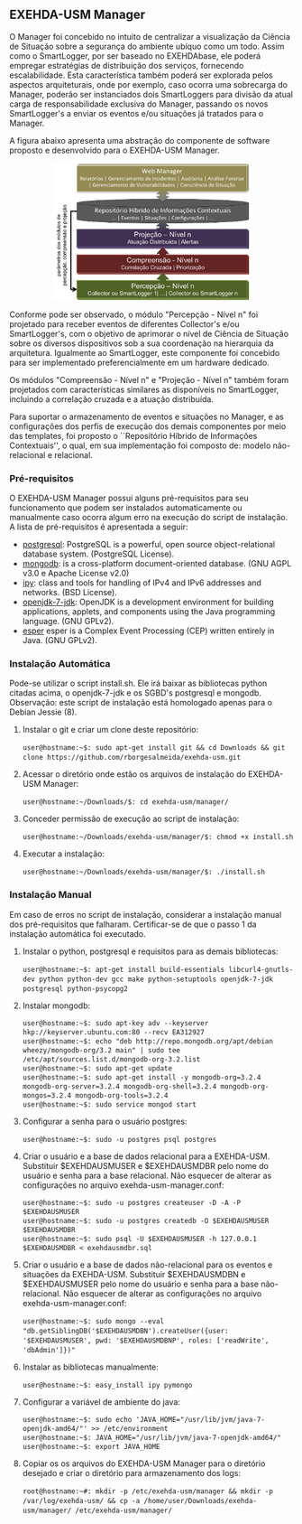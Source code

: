 ## EXEHDA-USM Manager

O Manager foi concebido no intuito de centralizar a visualização da Ciência de Situação sobre a segurança do ambiente ubíquo como um todo. Assim como o SmartLogger, por ser baseado no EXEHDAbase, ele poderá empregar estratégias de distribuição dos serviços, fornecendo escalabilidade. Esta característica também poderá ser explorada pelos aspectos arquiteturais, onde por exemplo, caso ocorra uma sobrecarga do Manager, poderão ser instanciados dois SmartLoggers para divisão da atual carga de responsabilidade exclusiva do Manager, passando os novos SmartLogger's a enviar os eventos e/ou situações já tratados para o Manager.

A figura abaixo apresenta uma abstração do componente de software proposto e desenvolvido para o EXEHDA-USM Manager.

<p align="center">
  <img src="https://github.com/rborgesalmeida/exehda-usm/raw/prototipo-dissertacao/manager/exehda-usm-manager.png" width="350"/>
</p>

Conforme pode ser observado, o módulo "Percepção - Nível n"  foi projetado para receber eventos de diferentes Collector's e/ou SmartLogger's, com o objetivo de aprimorar o nível de Ciência de Situação sobre os diversos dispositivos sob a sua coordenação na hierarquia da arquitetura. Igualmente ao SmartLogger, este componente foi concebido para ser implementado preferencialmente em um hardware dedicado.

Os módulos "Compreensão - Nível n" e "Projeção - Nível n" também foram projetados com características similares as disponíveis no SmartLogger, incluindo a correlação cruzada e a atuação distribuída.

Para suportar o armazenamento de eventos e situações no Manager, e as configurações dos perfis de execução dos demais componentes por meio das templates, foi proposto o ``Repositório Híbrido de Informações Contextuais'', o qual, em sua implementação foi composto de: modelo não-relacional e relacional.

### Pré-requisitos

O EXEHDA-USM Manager possui alguns pré-requisitos para seu funcionamento que podem ser instalados automaticamente ou manualmente caso ocorra algum erro na execução do script de instalação. A lista de pré-requisitos é apresentada a seguir:

* [postgresql](http://www.postgresql.org/): PostgreSQL is a powerful, open source object-relational database system. (PostgreSQL License).
* [mongodb](https://www.mongodb.org/):  is a cross-platform document-oriented database. (GNU AGPL v3.0 e Apache License v2.0)
* [ipy](https://pypi.python.org/pypi/IPy/): class and tools for handling of IPv4 and IPv6 addresses and networks. (BSD License). 
* [openjdk-7-jdk](https://packages.debian.org/en/wheezy/openjdk-7-jdk): OpenJDK is a development environment for building applications, applets, and components using the Java programming language. (GNU GPLv2).
* [esper](http://www.espertech.com/products/index.php) esper is a Complex Event Processing (CEP) written entirely in Java. (GNU GPLv2).

### Instalação Automática
Pode-se utilizar o script install.sh. Ele irá baixar as bibliotecas python citadas acima, o openjdk-7-jdk e os SGBD's postgresql e mongodb. Observação: este script de instalação está homologado apenas para o Debian Jessie (8).

 1. Instalar o git e criar um clone deste repositório:	
 
 	`user@hostname:~$: sudo apt-get install git && cd Downloads && git clone https://github.com/rborgesalmeida/exehda-usm.git`

 1. Acessar o diretório onde estão os arquivos de instalação do EXEHDA-USM Manager:
 
 	`user@hostname:~/Downloads/$: cd exehda-usm/manager/`

 1. Conceder permissão de execução ao script de instalação:
 
	`user@hostname:~/Downloads/exehda-usm/manager/$: chmod +x install.sh`

 1. Executar a instalação: 
 
	`user@hostname:~/Downloads/exehda-usm/manager/$: ./install.sh`

### Instalação Manual
Em caso de erros no script de instalação, considerar a instalação manual dos pré-requisitos que falharam. Certificar-se de que o passo 1 da instalação automática foi executado.

1. Instalar o python, postgresql e requisitos para as demais bibliotecas:

	`user@hostname:~$: apt-get install build-essentials libcurl4-gnutls-dev python python-dev gcc make python-setuptools openjdk-7-jdk postgresql python-psycopg2`
	
1. Instalar mongodb:

	```
	user@hostname:~$: sudo apt-key adv --keyserver hkp://keyserver.ubuntu.com:80 --recv EA312927
	user@hostname:~$: echo "deb http://repo.mongodb.org/apt/debian wheezy/mongodb-org/3.2 main" | sudo tee /etc/apt/sources.list.d/mongodb-org-3.2.list
	user@hostname:~$: sudo apt-get update
	user@hostname:~$: sudo apt-get install -y mongodb-org=3.2.4 mongodb-org-server=3.2.4 mongodb-org-shell=3.2.4 mongodb-org-mongos=3.2.4 mongodb-org-tools=3.2.4
	user@hostname:~$: sudo service mongod start
	```

1. Configurar a senha para o usuário postgres:

	`user@hostname:~$: sudo -u postgres psql postgres `

1. Criar o usuário e a base de dados relacional para a EXEHDA-USM. Substituir $EXEHDAUSMUSER e $EXEHDAUSMDBR pelo nome do usuário e senha para a base relacional. Não esquecer de alterar as configurações no arquivo exehda-usm-manager.conf:

	```
	user@hostname:~$: sudo -u postgres createuser -D -A -P $EXEHDAUSMUSER
	user@hostname:~$: sudo -u postgres createdb -O $EXEHDAUSMUSER $EXEHDAUSMDBR
	user@hostname:~$: sudo psql -U $EXEHDAUSMUSER -h 127.0.0.1 $EXEHDAUSMDBR < exehdausmdbr.sql
	```

1. Criar o usuário e a base de dados não-relacional para os eventos e situações da EXEHDA-USM. Substituir $EXEHDAUSMDBN e $EXEHDAUSMUSER pelo nome do usuário e senha para a base não-relacional. Não esquecer de alterar as configurações no arquivo exehda-usm-manager.conf: 

	`user@hostname:~$: sudo mongo --eval "db.getSiblingDB('$EXEHDAUSMDBN').createUser({user: '$EXEHDAUSMUSER', pwd: '$EXEHDAUSMDBNP', roles: ['readWrite', 'dbAdmin']})"`

	
1. Instalar as bibliotecas manualmente: 

	`user@hostname:~$: easy_install ipy pymongo`
	
1. Configurar a variável de ambiente do java: 
 
	```
	user@hostname:~$: sudo echo 'JAVA_HOME="/usr/lib/jvm/java-7-openjdk-amd64/"' >> /etc/environment
	user@hostname:~$: JAVA_HOME="/usr/lib/jvm/java-7-openjdk-amd64/"
  	user@hostname:~$: export JAVA_HOME
	```

1. Copiar os os arquivos do EXEHDA-USM Manager para o diretório desejado e criar o diretório para armazenamento dos logs:

 	`root@hostname:~#: mkdir -p /etc/exehda-usm/manager && mkdir -p /var/log/exehda-usm/ && cp -a /home/user/Downloads/exehda-usm/manager/ /etc/exehda-usm/manager/`
